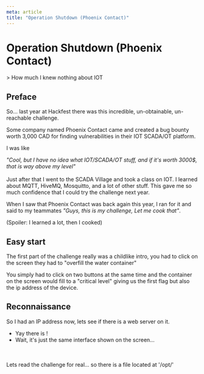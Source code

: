 ```yaml
---
meta: article
title: "Operation Shutdown (Phoenix Contact)"
---
```

# Operation Shutdown (Phoenix Contact)
<div class="subtitle">
    > How much I knew nothing about IOT
</div>

## Preface
So... last year at Hackfest there was this incredible, un-obtainable, un-reachable challenge.

Some company named Phoenix Contact came and created a bug bounty worth 3,000 CAD for finding vulnerabilities in their IOT SCADA/OT platform.

I was like 

*"Cool, but I have no idea what IOT/SCADA/OT stuff, and if it's worth 3000$, that is way above my level"*
<br>
<br>
Just after that I went to the SCADA Village and took a class on IOT. I learned about MQTT, HiveMQ, Mosquitto, and a lot of other stuff.
This gave me so much confidence that I could try the challenge next year.

When I saw that Phoenix Contact was back again this year, I ran for it and said to my teammates *"Guys, this is my challenge, Let me cook that"*.

(Spoiler: I learned a lot, then I cooked)

## Easy start
The first part of the challenge really was a childlike intro, you had to click on the screen they had to "overfill the water container"

You simply had to click on two buttons at the same time and the container on the screen would fill to a "critical level" giving us the first flag but also the ip address of the device.

## Reconnaissance
So I had an IP address now, lets see if there is a web server on it.
- Yay there is !
- Wait, it's just the same interface shown on the screen...
<br>
<br>
Lets read the challenge for real... so there is a file located at '/opt/'